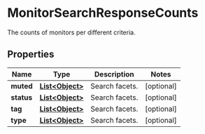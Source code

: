 

# MonitorSearchResponseCounts

The counts of monitors per different criteria.

## Properties

Name | Type | Description | Notes
------------ | ------------- | ------------- | -------------
**muted** | [**List&lt;Object&gt;**](Object.md) | Search facets. |  [optional]
**status** | [**List&lt;Object&gt;**](Object.md) | Search facets. |  [optional]
**tag** | [**List&lt;Object&gt;**](Object.md) | Search facets. |  [optional]
**type** | [**List&lt;Object&gt;**](Object.md) | Search facets. |  [optional]



